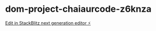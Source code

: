 # dom-project-chaiaurcode-z6knza

[Edit in StackBlitz next generation editor ⚡️](https://stackblitz.com/~/github.com/harsh721827/dom-project-chaiaurcode-z6knza)